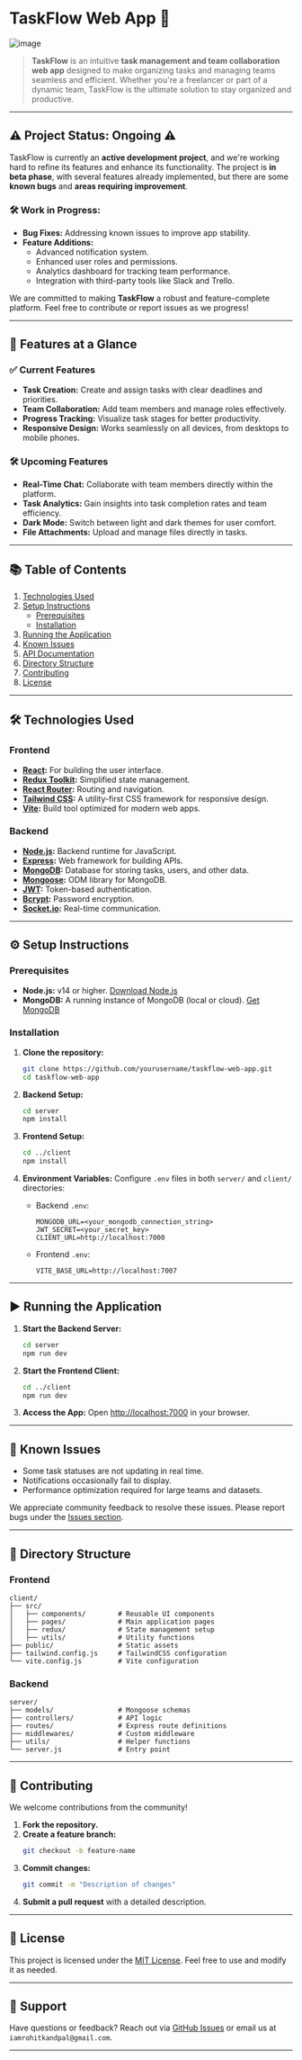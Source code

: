 # **TaskFlow Web App** 🌟

![image](https://github.com/user-attachments/assets/815c1b68-91ee-4653-b442-1b96f4b79a5f)

> **TaskFlow** is an intuitive **task management and team collaboration web app** designed to make organizing tasks and managing teams seamless and efficient. Whether you're a freelancer or part of a dynamic team, TaskFlow is the ultimate solution to stay organized and productive.

---

## ⚠️ **Project Status: Ongoing** ⚠️  

TaskFlow is currently an **active development project**, and we're working hard to refine its features and enhance its functionality. The project is **in beta phase**, with several features already implemented, but there are some **known bugs** and **areas requiring improvement**.  

### 🛠️ Work in Progress:
- **Bug Fixes:** Addressing known issues to improve app stability.
- **Feature Additions:**
  - Advanced notification system.
  - Enhanced user roles and permissions.
  - Analytics dashboard for tracking team performance.
  - Integration with third-party tools like Slack and Trello.

We are committed to making **TaskFlow** a robust and feature-complete platform. Feel free to contribute or report issues as we progress!

---

## 🚀 **Features at a Glance**

### ✅ **Current Features**
- **Task Creation:** Create and assign tasks with clear deadlines and priorities.
- **Team Collaboration:** Add team members and manage roles effectively.
- **Progress Tracking:** Visualize task stages for better productivity.
- **Responsive Design:** Works seamlessly on all devices, from desktops to mobile phones.

### 🛠️ **Upcoming Features**
- **Real-Time Chat:** Collaborate with team members directly within the platform.
- **Task Analytics:** Gain insights into task completion rates and team efficiency.
- **Dark Mode:** Switch between light and dark themes for user comfort.
- **File Attachments:** Upload and manage files directly in tasks.

---

## 📚 **Table of Contents**

1. [Technologies Used](#technologies-used)  
2. [Setup Instructions](#setup-instructions)  
   - [Prerequisites](#prerequisites)  
   - [Installation](#installation)  
3. [Running the Application](#running-the-application)  
4. [Known Issues](#known-issues)  
5. [API Documentation](#api-documentation)  
6. [Directory Structure](#directory-structure)  
7. [Contributing](#contributing)  
8. [License](#license)  

---

## 🛠️ **Technologies Used**

### Frontend
- **[React](https://reactjs.org/):** For building the user interface.
- **[Redux Toolkit](https://redux-toolkit.js.org/):** Simplified state management.
- **[React Router](https://reactrouter.com/):** Routing and navigation.
- **[Tailwind CSS](https://tailwindcss.com/):** A utility-first CSS framework for responsive design.
- **[Vite](https://vitejs.dev/):** Build tool optimized for modern web apps.

### Backend
- **[Node.js](https://nodejs.org/):** Backend runtime for JavaScript.
- **[Express](https://expressjs.com/):** Web framework for building APIs.
- **[MongoDB](https://www.mongodb.com/):** Database for storing tasks, users, and other data.
- **[Mongoose](https://mongoosejs.com/):** ODM library for MongoDB.
- **[JWT](https://jwt.io/):** Token-based authentication.
- **[Bcrypt](https://github.com/kelektiv/node.bcrypt.js/):** Password encryption.
- **[Socket.io](https://socket.io/):** Real-time communication.

---

## ⚙️ **Setup Instructions**

### Prerequisites
- **Node.js:** v14 or higher. [Download Node.js](https://nodejs.org/)  
- **MongoDB:** A running instance of MongoDB (local or cloud). [Get MongoDB](https://www.mongodb.com/)  

### Installation

1. **Clone the repository:**
   ```bash
   git clone https://github.com/yourusername/taskflow-web-app.git
   cd taskflow-web-app
   ```

2. **Backend Setup:**
   ```bash
   cd server
   npm install
   ```

3. **Frontend Setup:**
   ```bash
   cd ../client
   npm install
   ```

4. **Environment Variables:**
   Configure `.env` files in both `server/` and `client/` directories:  
   - Backend `.env`:
     ```env
     MONGODB_URL=<your_mongodb_connection_string>
     JWT_SECRET=<your_secret_key>
     CLIENT_URL=http://localhost:7000
     ```
   - Frontend `.env`:
     ```env
     VITE_BASE_URL=http://localhost:7007
     ```

---

## ▶️ **Running the Application**

1. **Start the Backend Server:**
   ```bash
   cd server
   npm run dev
   ```

2. **Start the Frontend Client:**
   ```bash
   cd ../client
   npm run dev
   ```

3. **Access the App:**
   Open [http://localhost:7000](http://localhost:7000) in your browser.

---

## 🐞 **Known Issues**
- Some task statuses are not updating in real time.  
- Notifications occasionally fail to display.  
- Performance optimization required for large teams and datasets.  

We appreciate community feedback to resolve these issues. Please report bugs under the [Issues section](https://github.com/yourusername/taskflow-web-app/issues).

---

## 📂 **Directory Structure**

### Frontend
```
client/
├── src/
│   ├── components/        # Reusable UI components
│   ├── pages/             # Main application pages
│   ├── redux/             # State management setup
│   ├── utils/             # Utility functions
├── public/                # Static assets
├── tailwind.config.js     # TailwindCSS configuration
└── vite.config.js         # Vite configuration
```

### Backend
```
server/
├── models/                # Mongoose schemas
├── controllers/           # API logic
├── routes/                # Express route definitions
├── middlewares/           # Custom middleware
├── utils/                 # Helper functions
└── server.js              # Entry point
```

---

## 🤝 **Contributing**

We welcome contributions from the community!  

1. **Fork the repository.**  
2. **Create a feature branch:**  
   ```bash
   git checkout -b feature-name
   ```
3. **Commit changes:**  
   ```bash
   git commit -m "Description of changes"
   ```
4. **Submit a pull request** with a detailed description.

---

## 📜 **License**

This project is licensed under the [MIT License](LICENSE). Feel free to use and modify it as needed.

---

## 💬 **Support**

Have questions or feedback? Reach out via [GitHub Issues](https://github.com/iamrohitkandpal/TaskFlow-App/issues) or email us at `iamrohitkandpal@gmail.com`. 

---

